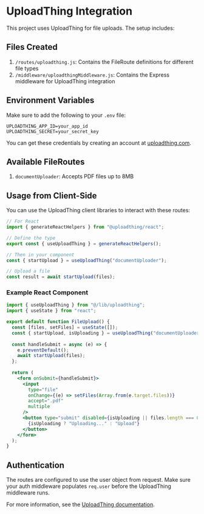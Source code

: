 # UploadThing Integration

This project uses UploadThing for file uploads. The setup includes:

## Files Created

1. `/routes/uploadthing.js`: Contains the FileRoute definitions for different file types
2. `/middleware/uploadthingMiddleware.js`: Contains the Express middleware for UploadThing integration

## Environment Variables

Make sure to add the following to your `.env` file:

```
UPLOADTHING_APP_ID=your_app_id
UPLOADTHING_SECRET=your_secret_key
```

You can get these credentials by creating an account at [uploadthing.com](https://uploadthing.com).

## Available FileRoutes

1. `documentUploader`: Accepts PDF files up to 8MB

## Usage from Client-Side

You can use the UploadThing client libraries to interact with these routes:

```javascript
// For React
import { generateReactHelpers } from "@uploadthing/react";

// Define the type
export const { useUploadThing } = generateReactHelpers();

// Then in your component
const { startUpload } = useUploadThing("documentUploader");

// Upload a file
const result = await startUpload(files);
```

### Example React Component

```jsx
import { useUploadThing } from "@/lib/uploadthing";
import { useState } from "react";

export default function FileUpload() {
  const [files, setFiles] = useState([]);
  const { startUpload, isUploading } = useUploadThing("documentUploader");
  
  const handleSubmit = async (e) => {
    e.preventDefault();
    await startUpload(files);
  };
  
  return (
    <form onSubmit={handleSubmit}>
      <input 
        type="file" 
        onChange={(e) => setFiles(Array.from(e.target.files))}
        accept=".pdf"
        multiple
      />
      <button type="submit" disabled={isUploading || files.length === 0}>
        {isUploading ? "Uploading..." : "Upload"}
      </button>
    </form>
  );
}
```

## Authentication

The routes are configured to use the user object from request. Make sure your auth middleware populates `req.user` before the UploadThing middleware runs.

For more information, see the [UploadThing documentation](https://docs.uploadthing.com/). 